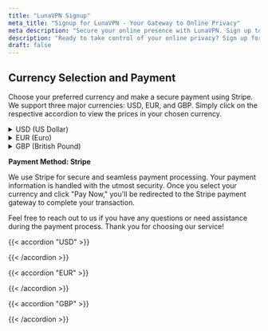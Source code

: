 ```yaml
---
title: "LunaVPN Signup"
meta_title: "Signup for LunaVPN - Your Gateway to Online Privacy"
meta description: "Secure your online presence with LunaVPN. Sign up today and enjoy anonymous browsing, streaming, and more."
description: "Ready to take control of your online privacy? Sign up for LunaVPN and experience secure, anonymous browsing, streaming, and more. Join us today!"
draft: false
---
```

## Currency Selection and Payment

Choose your preferred currency and make a secure payment using Stripe. We support three major currencies: USD, EUR, and GBP. Simply click on the respective accordion to view the prices in your chosen currency.

<details>
  <summary>USD (US Dollar)</summary>

  Here are the prices in USD:
  - Product A: $10
  - Product B: $15
  - Product C: $20

  Click the "Pay Now" button below to proceed with your payment in USD through Stripe.
</details>

<details>
  <summary>EUR (Euro)</summary>

  Here are the prices in EUR:
  - Product A: €8
  - Product B: €12
  - Product C: €16

  Click the "Pay Now" button below to proceed with your payment in EUR through Stripe.
</details>

<details>
  <summary>GBP (British Pound)</summary>

  Here are the prices in GBP:
  - Product A: £7
  - Product B: £11
  - Product C: £15

  Click the "Pay Now" button below to proceed with your payment in GBP through Stripe.
</details>

**Payment Method: Stripe**

We use Stripe for secure and seamless payment processing. Your payment information is handled with the utmost security. Once you select your currency and click "Pay Now," you'll be redirected to the Stripe payment gateway to complete your transaction.

Feel free to reach out to us if you have any questions or need assistance during the payment process. Thank you for choosing our service!


{{< accordion "USD" >}}

<script async src="https://js.stripe.com/v3/pricing-table.js"></script>
<stripe-pricing-table pricing-table-id="prctbl_1OND6RKcwfnufCukaaTYbTO6"
publishable-key="pk_test_51HiceVKcwfnufCukziNp1oruZ2nuPpARzfQlWISrKODNbE3ZcvfkVZFwO4DZWY4FwPwI5unnNBLvN0qOkpd89grY00gltyqH3r">
</stripe-pricing-table>

{{< /accordion >}}

{{< accordion "EUR" >}}

<script async src="https://js.stripe.com/v3/pricing-table.js"></script>
<stripe-pricing-table pricing-table-id="prctbl_1ONuD4KcwfnufCukqX6JT9et"
publishable-key="pk_test_51HiceVKcwfnufCukziNp1oruZ2nuPpARzfQlWISrKODNbE3ZcvfkVZFwO4DZWY4FwPwI5unnNBLvN0qOkpd89grY00gltyqH3r">
</stripe-pricing-table>

{{< /accordion >}}

{{< accordion "GBP" >}}

<script async src="https://js.stripe.com/v3/pricing-table.js"></script>
<stripe-pricing-table pricing-table-id="prctbl_1ONuN5KcwfnufCukyf7FGCUn"
publishable-key="pk_test_51HiceVKcwfnufCukziNp1oruZ2nuPpARzfQlWISrKODNbE3ZcvfkVZFwO4DZWY4FwPwI5unnNBLvN0qOkpd89grY00gltyqH3r">
</stripe-pricing-table>

{{< /accordion >}}